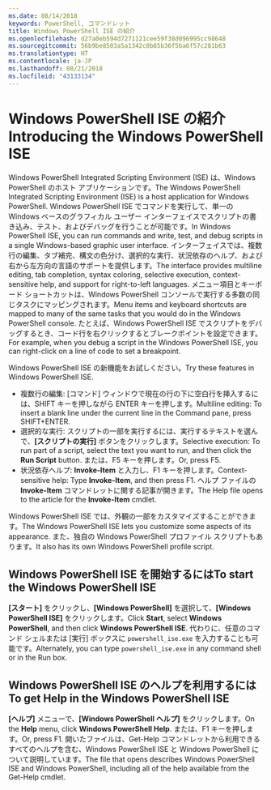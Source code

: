 ```yaml
---
ms.date: 08/14/2018
keywords: PowerShell, コマンドレット
title: Windows PowerShell ISE の紹介
ms.openlocfilehash: d27a0eb594d7271121cee59f38d096995cc98648
ms.sourcegitcommit: 56b9be8503a5a1342c0b85b36f5ba6f57c281b63
ms.translationtype: HT
ms.contentlocale: ja-JP
ms.lasthandoff: 08/21/2018
ms.locfileid: "43133134"
---
```

# <a name="introducing-the-windows-powershell-ise"></a><span data-ttu-id="5bf96-103">Windows PowerShell ISE の紹介</span><span class="sxs-lookup"><span data-stu-id="5bf96-103">Introducing the Windows PowerShell ISE</span></span>

<span data-ttu-id="5bf96-104">Windows PowerShell Integrated Scripting Environment (ISE) は、Windows PowerShell のホスト アプリケーションです。</span><span class="sxs-lookup"><span data-stu-id="5bf96-104">The Windows PowerShell Integrated Scripting Environment (ISE) is a host application for Windows PowerShell.</span></span> <span data-ttu-id="5bf96-105">Windows PowerShell ISE でコマンドを実行して、単一の Windows ベースのグラフィカル ユーザー インターフェイスでスクリプトの書き込み、テスト、およびデバッグを行うことが可能です。</span><span class="sxs-lookup"><span data-stu-id="5bf96-105">In Windows PowerShell ISE, you can run commands and write, test, and debug scripts in a single Windows-based graphic user interface.</span></span> <span data-ttu-id="5bf96-106">インターフェイスでは、複数行の編集、タブ補完、構文の色分け、選択的な実行、状況依存のヘルプ、および右から左方向の言語のサポートを提供します。</span><span class="sxs-lookup"><span data-stu-id="5bf96-106">The interface provides multiline editing, tab completion, syntax coloring, selective execution, context-sensitive help, and support for right-to-left languages.</span></span> <span data-ttu-id="5bf96-107">メニュー項目とキーボード ショートカットは、Windows PowerShell コンソールで実行する多数の同じタスクにマッピングされます。</span><span class="sxs-lookup"><span data-stu-id="5bf96-107">Menu items and keyboard shortcuts are mapped to many of the same tasks that you would do in the Windows PowerShell console.</span></span> <span data-ttu-id="5bf96-108">たとえば、Windows PowerShell ISE でスクリプトをデバッグするとき、コード行を右クリックするとブレークポイントを設定できます。</span><span class="sxs-lookup"><span data-stu-id="5bf96-108">For example, when you debug a script in the Windows PowerShell ISE, you can right-click on a line of code to set a breakpoint.</span></span>

<span data-ttu-id="5bf96-109">Windows PowerShell ISE の新機能をお試しください。</span><span class="sxs-lookup"><span data-stu-id="5bf96-109">Try these features in Windows PowerShell ISE.</span></span>

- <span data-ttu-id="5bf96-110">複数行の編集: [コマンド] ウィンドウで現在の行の下に空白行を挿入するには、SHIFT キーを押しながら ENTER キーを押します。</span><span class="sxs-lookup"><span data-stu-id="5bf96-110">Multiline editing: To insert a blank line under the current line in the Command pane, press SHIFT+ENTER.</span></span>
- <span data-ttu-id="5bf96-111">選択的な実行: スクリプトの一部を実行するには、実行するテキストを選んで、**[スクリプトの実行]** ボタンをクリックします。</span><span class="sxs-lookup"><span data-stu-id="5bf96-111">Selective execution: To run part of a script, select the text you want to run, and then click the **Run Script** button.</span></span> <span data-ttu-id="5bf96-112">または、F5 キーを押します。</span><span class="sxs-lookup"><span data-stu-id="5bf96-112">Or, press F5.</span></span>
- <span data-ttu-id="5bf96-113">状況依存ヘルプ: **Invoke-Item** と入力し、F1 キーを押します。</span><span class="sxs-lookup"><span data-stu-id="5bf96-113">Context-sensitive help: Type **Invoke-Item**, and then press F1.</span></span> <span data-ttu-id="5bf96-114">ヘルプ ファイルの **Invoke-Item** コマンドレットに関する記事が開きます。</span><span class="sxs-lookup"><span data-stu-id="5bf96-114">The Help file opens to the article for the **Invoke-Item** cmdlet.</span></span>

<span data-ttu-id="5bf96-115">Windows PowerShell ISE では、外観の一部をカスタマイズすることができます。</span><span class="sxs-lookup"><span data-stu-id="5bf96-115">The Windows PowerShell ISE lets you customize some aspects of its appearance.</span></span> <span data-ttu-id="5bf96-116">また、独自の Windows PowerShell プロファイル スクリプトもあります。</span><span class="sxs-lookup"><span data-stu-id="5bf96-116">It also has its own Windows PowerShell profile script.</span></span>

## <a name="to-start-the-windows-powershell-ise"></a><span data-ttu-id="5bf96-117">Windows PowerShell ISE を開始するには</span><span class="sxs-lookup"><span data-stu-id="5bf96-117">To start the Windows PowerShell ISE</span></span>

<span data-ttu-id="5bf96-118">**[スタート]** をクリックし、**[Windows PowerShell]** を選択して、**[Windows PowerShell ISE]** をクリックします。</span><span class="sxs-lookup"><span data-stu-id="5bf96-118">Click **Start**, select **Windows PowerShell**, and then click **Windows PowerShell ISE**.</span></span>
<span data-ttu-id="5bf96-119">代わりに、任意のコマンド シェルまたは [実行] ボックスに `powershell_ise.exe` を入力することも可能です。</span><span class="sxs-lookup"><span data-stu-id="5bf96-119">Alternately, you can type `powershell_ise.exe` in any command shell or in the Run box.</span></span>

## <a name="to-get-help-in-the-windows-powershell-ise"></a><span data-ttu-id="5bf96-120">Windows PowerShell ISE のヘルプを利用するには</span><span class="sxs-lookup"><span data-stu-id="5bf96-120">To get Help in the Windows PowerShell ISE</span></span>

<span data-ttu-id="5bf96-121">**[ヘルプ]** メニューで、**[Windows PowerShell ヘルプ]** をクリックします。</span><span class="sxs-lookup"><span data-stu-id="5bf96-121">On the **Help** menu, click **Windows PowerShell Help**.</span></span> <span data-ttu-id="5bf96-122">または、F1 キーを押します。</span><span class="sxs-lookup"><span data-stu-id="5bf96-122">Or, press F1.</span></span> <span data-ttu-id="5bf96-123">開いたファイルは、Get-Help コマンドレットから利用できるすべてのヘルプを含む、Windows PowerShell ISE と Windows PowerShell について説明しています。</span><span class="sxs-lookup"><span data-stu-id="5bf96-123">The file that opens describes Windows PowerShell ISE and Windows PowerShell, including all of the help available from the Get-Help cmdlet.</span></span>